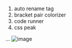 1. auto rename tag
2. bracket pair colorizer
3. code runner
4. css peak

...
![image](https://user-images.githubusercontent.com/85022962/137615688-c9720fcb-6cd1-4bde-b2b7-7d52c80757e5.png)
